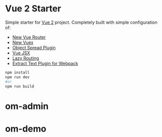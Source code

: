 # Vue 2 Starter

Simple starter for [Vue 2](https://vuejs.org) project. Completely built with simple configuration of:

- [New Vue Router](http://router.vuejs.org/)
- [New Vuex](http://vuex.vuejs.org/)
- [Object Spread Plugin](https://github.com/sebmarkbage/ecmascript-rest-spread)
- [Vue JSX](https://github.com/vuejs/babel-plugin-transform-vue-jsx)
- [Lazy Routing](http://router.vuejs.org/en/advanced/lazy-loading.html)
- [Extract Text Plugin for Webpack](https://github.com/webpack/extract-text-webpack-plugin)

```bash
npm install
npm run dev
#or
npm run build
```
# om-admin
# om-demo
